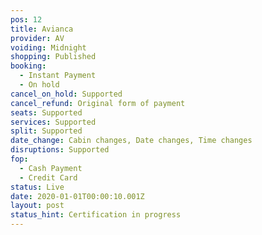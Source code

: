 ```yaml
---
pos: 12
title: Avianca
provider: AV
voiding: Midnight
shopping: Published
booking: 
  - Instant Payment
  - On hold
cancel_on_hold: Supported
cancel_refund: Original form of payment
seats: Supported
services: Supported
split: Supported
date_change: Cabin changes, Date changes, Time changes
disruptions: Supported
fop:
  - Cash Payment
  - Credit Card
status: Live
date: 2020-01-01T00:00:10.001Z
layout: post
status_hint: Certification in progress
---
```

